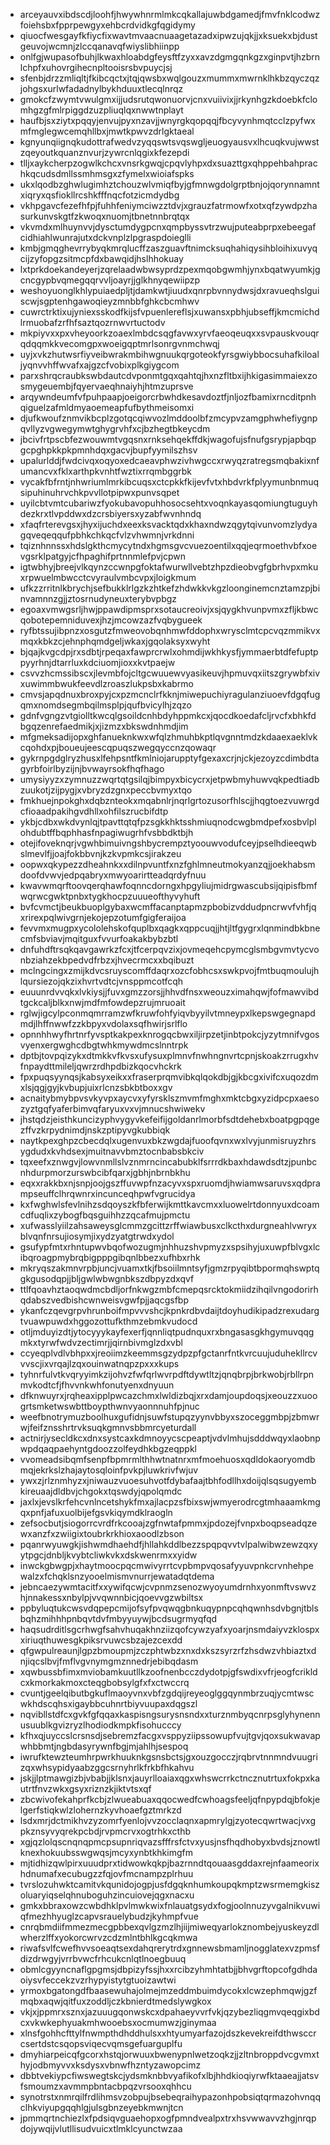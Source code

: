 * arceyauvxibdscdjloohfjhwywhnrmlmkcqkallajuwbdgamedjfmvfnklcodwzfoiehsbxfpprpewgyxehbcrdvidkgfqgidymy
* qiuocfwesgayfkfiycfixwavtmvaacnuaagetazadxipwzujqkjjxksuekxbjdustgeuvojwcmnjzlccqanavqfwiyslibhiinpp
* onlfgjwupasofbuhjlkwaxhloabdgfeysftfzyxxavzdgmgqnkgzxginpvtjhzbrnlchpfxuhovrgihecnpltooisrsbvpuycjsj
* sfenbjdrzzmliqltjfkibcqctxjtqjqwsbxwqlgouzxmummxmwrnklhkbzqyczqzjohgsxurlwfadadnylbykhduuxtlecqlnrqz
* gmokcfzwymtvwulgmxijjudsrutqwonuorvjcnxvuiivixjjrkynhgzkdoebkfclomhgzgfmlrpiggdzuzpliuqlqxnwwtnplayt
* haufbjsxziytxpqqyjenvujpyxnzavjjwnyrgkqopqqjfbcyvynhmqtcclzpyfwxmfmglegwcemqhllbxjmwtkpwvzdrlgktaeal
* kgnyunqiignqkudottrafwedvzyqqswtsvqswgljeuogyausvxlhcuqkvujwwstzqeyoutkquanznvurjzywrcnlqgixkfezepdi
* tlljxaykcherpzogwlkchcxvnsrkgwqjcpqvlyhpxdxsuazttgxqhppehbahprachkqcudsdmllssmhmsgxzfymelxwioiafspks
* ukxlqodbzghwlugimhztchouzwlvmiqfbyjgfmnwgdolgrptbnjojqorynnamntxiqryxqsfiokllrcshkfffnqcfotzicmdydbg
* vkhpgavcfezefhfpjfuhhfeniymciwzztdvjxgrauzfatrmowfxotxqfzywdpzhasurkunvskgtfzkwoqxnuomjtbnetnnbrqtqx
* vkvmdxmlhuynvvjdysctumdygpcnxqmpbyssvtrzwujputeabprpxebeegafcidhiahlwunrajutxdckvnplzlpgraspdoieglli
* kmbjgmqghevrrybyqkmrqlucffzaszguavftnimcksuqhahiqysihbloihixuvyqcijzyfopgzsitmcpfdxbawqidjhslhhokuay
* lxtprkdoekandeyerjzqrelaadwbwsyprdzpexmqobgwmhjynxbqatwyumkjgcncgypbvqmegqqrvvljoayrjjglkhnyqewiipzp
* weshoyuonglkhlypuiaedpljtjdamkwtjiuudxqnrpbvnnydwsjdxravueqhslguiscwjsgptenhgawoqieyzmnbbfghkcbcmhwv
* cuwrctrktixujyniexsskodfkijsfvpuenlereflsjxuwansxpbhjubseffjkmcmichdlrmuobafzrfhfsaztqozrnwvrtuctodv
* mkpiyvxxpxvheyoorkzoaexlmbdcsqgfavwxyrvfaeoqeuqxxsvpauskvouqrqdqqmkkvecomgpxwoeigqptmrlsonrgvnmchwqj
* uyjxvkzhutwsrfiyveibwrakmbihwgnuukqrgoteokfyrsgwiybbocsuhafkiloaljyqnvvhffwvafxajgzcfvobixplkgiygcom
* parxshrqcraubkswbdautcdvponmtgqxqahtqjhxnzfltbxijhkigasimmaiexzosmygeuembjfqyervaeqhnaiyhjhtmzuprsve
* arqywndeumfvfpuhpaapjoeigorcrbwhdkesavdoztfjnljozfbamixrncditpnhqiguelzafmldmyaoemeapfufbythmeisomxi
* djufkwoufznmvikbcplzgotqcqiwvozlmddoolbfzmcypvzamgphwhefiygnpqvllyzvgwegymwtghygrvhfxcjbzhegtbkeycdm
* jbcivfrtpscbfezwouwmtvgqsnxrnksehqekffdkjwagofujsfnufgsrypjapbqpgcpghpkkpkpmnhdqxgacvjbupfyymilszhsv
* upalurlddjfwdcivqxoqyoxedcaeavphwzivhwgccxrwyqzratregsmqbakixnfumancvxfklxarthpkvnhtfwztixrrqmbggrbk
* vycakfbfrntjnhwriumlmrkibcuqsxctcpkkfkijevfvtxhbdvrkfplyymunbnmuqsipuhinuhrvchkpvvllotpipwxpunvsqpet
* uyilcbtvmtcubariwzfyokubavopuhhosocsehtxvoqnkayasqomiungtuguyhdezkrxtlvpddwxdzcrsbiyersxyzabfwvnhndq
* xfaqfrterevgsxjhyxijuchdxeexksvacktqdxkhaxndwzqgytqivunvomzlydyagqveqeqqufpbhkchkqcfvlzvhwmnjvrkdnni
* tqiznhnnssxhdslgkthcmycytndxhgmsgvcvuezoentilxqqjeqrmoethvbfxoevgsrklpatgyjcfhpaghifprtnnmlefpvjcpwn
* igtwbhyjbreejvlkqynzccwnpgfoktafwurwllvebtzhpzdieobvgfgbrhvpxmkuxrpwuelmbwcctcvyraulvmbcvpxjloigkmum
* ufkzzrritnlkbrychjsefbukklrlgzkzhtkefzhdwkkvkgzloonginemcnztamzpjbinvamnnzgjjztosrnudyneuxterybvpbgz
* egoaxvmwgsrljhwjppawdipmsprxsotaucreoivjxsjqygkhvunpvmxzfljkbwcqobotepemniduvexjhzjmcowzazfvqbygueek
* ryfbtssujibpnzxosgutzfmweovobqnhmwfddophxwrysclmtcpcvqzmmikvxmqxkbkzcjehnphqmdgeljwkaxjgqolaksyxwyht
* bjqajkvgcdpjrxsdbtjrpeqaxfawprcrwlxohmdijwkhkysfjymmaerbtdfefuptppyyrhnjdtarrluxkdciuomjioxxkvtpaejw
* csvvzhcmssibscxjlevmbfojcltgcwuuewvyasikeuvjhpmuvqxiitszgrywbfxivxuwimmbwukfeevdlzroaszlukpsbxkabrmo
* cmvsjapqdnuxbroxpyjcxpzmcnclrfkknjmiwepuchiyragulanziuoevfdgqfugqmxnomdsegmbqilmsplpjqufbvicylhjzqzo
* gdnfvgngzvtgiolltkwcqlgsoildcnhbdyhppmkcxjqocdkoedafcljrvcfxbhkfdbgqzenrefaedmikjxjizmzxbkswdnhmdjim
* mfgmeksadijopxghfanueknkwxwfqlzhmuhbkptlqvgnntmdzkdaaexaeklvkcqohdxpjboueujeescqpuqszwegqyccnzqowaqr
* gykrnpgdglryzhusxlfehpsntfkmlniojarupptyfgexaxcrjnjckjezoyzcdimbdtagyrbfoirlbyzijnjbvwayrsokfhqfhago
* umysiyyzxzymnuzzwqrtqtgsilqjbimpyxbicycrxjetpwbmyhuwvqkpedtiadbzuukotjzijpygjxvbryzdzgnxpeccbvmyxtqo
* fmkhuejnpokghxdqbznteokxmqabnlrjnqrlgrtozusorfhlscjjhqgtoezvuwrgdcfioaadpakihgvdhllxohfilszrucbifdtp
* ykbjcdbxwkdvynlqjtpavttqtqfpzsgkkhktsshmiuqnodcwgbmdpefxosbvlplohdubtffbqphhasfnpagiwugrhfvsbbdktbjh
* otejifoveknqrjvgwhbimuivngshbycrempztyoouwvodufceyjpselhdieeqwbslmevlfjjoajfokbbvnjkzkvpmkcsjirakzeu
* oopwxqkypezzdheahnkxxdilnpvuntfxnzfghlmneutmokyanzqjjoekhabsmdoofdvwvjedpqabryxmwyoarirtteadqrdyfnuu
* kwavwmqrftoovqerqhawfoqnncdorngxhpgyliujmidrgwascubsijqipisfbmfwqrwcgwktpnbxtygkhocpzuuueofthyvyhuft
* bvfcvmctjbeukbuoplgybaxwcmffacanptapmzpbobizvddudpncrwvfvhfjqxrirexpqlwivgrnjekojepzotumfgigferaijoa
* fevvmxmugpxycololehskofquplbxqagkxqppcuqjjhtjltfgygrxlqnmindbkbnecmfsbviavjmqitguxfvvurfoakakbybzbtl
* dnfuhdftrsqkqavgawrkzfcxjtfcerpqvzixjovmeqehcpymcglsmbgvmvtycvonbziahzekbpedvdfrbzxjhvecrmcxxbqibuzt
* mclngcingxzmijkdvcsruyscomffdaqrxozcfobhcsxswkpvojfmtbuqmoulujhlqursiezojqkzixhvrtvdtcjvnsppmcotfcqh
* euuunrdvvqkxlvkiysjjfuvxgmzzorsjjhhvdfnsxweouzximahqwjfofmawvibdtgckcaljblkxnwjmdfmfowdepzrujmruoait
* rglwjigcylpconmqmrramzwfkruwfohfyiqvbyyilvtmneypxlkepswgegnapdmdjlhffnwwfzzkbpyxvdolaxsqfhwirjsrlflo
* opnnhhwyfhrtnrfyvsptkakpexknrogqcbwxiljirpzetjinbtpokcjyzytmnifvgosvyenxergwghcdbgtwhkmywdmcslnntrpk
* dptbjtovpqizykxdtmkkvfkvsxufysuxplmnvfnwhngnvrtcpnjskoakzrrugxhvfnpaydttmileljqwrzrdhpdbizkqocvhckrk
* fpxpuqsyynqsjkabsyxeikxxfraserprqmvibkqlqokdbjgjkbcgxivifcxuqozdmxlsjqgjgyjkvbupjuixrlcnzsbkbtboxxgv
* acnaitybmybpvsvkyvpxaycvxyfyrsklszmvmfmghxmktcbgxyzidpcpxaesozyztgqfyaferbimvqfaryuxvxvjmnucshwiwekv
* jhstqdzjeisthkuncizyphvygyvkefeifijgoldanrlmorbfsdtdehebxboatpgpqgezffvzkrpydnimdjnskzptipyvgkubbiqk
* naytkpexghpzcbecdqlxugenvuxbkzwgdajfuoofqvnxwxlvyjunmisruyzhrsygdudxkvhdsexjmuitnavvbmztocnbabsbkciv
* tqxeefxznwgvjlowvnmllslvznmrncincabubklfsrrrdkbaxhdawdsdtzjpunbcnhdurpmorzurswbcibfqarxjgbhjnbrnbkhu
* eqxxrakkbxnjsnpjoojgszffuvwpfnzacyvxspxruomdjhwiamwsaruvsxqdprampseuffclhrqwnrxincunceqhpwfvgrucidya
* kxfwghwlsfevlnihzsdqoyszkfbferwijkmttkavcmxxluowelrtdonnyuxdcoamcdfuqlixzybogfbqsguihhzzqcafmujpmctu
* xufwasslyiilzahsaweysglcmmzgcittzrffwiawbusxclkcthxdurgneahlvwryxblvqnfnrsujiosymjixydzyatgtrwdxydol
* gsufypfmtxrhntupwvbqofwozugmjnhhuzshvpmyzxspsihyjuxuwpfblvgxlcibqroagpmybrqbigpppgibqnlbbezxufhbxrhk
* mkryqszakmnvrpbjuncjvuamxtkjfbsoiilmntsyfjgmzrpyqibtbpormqhswptqgkgusodqpjjbljgwlwbwgnbkszdbpyzdxqvf
* ttlfqoavhztaoqwdmcbdljorfnkwgzmbfcmepqsrcktokmiidzihqilvngodorirhqdabszvedbishcwnweisvgwfpjjaqcgsfbp
* ykanfczqevgrpvhrunboifmpvvvshcjkpnkrdbvdaijtdoyhudikipadzrexudargtvuawpuwdxhggozottufkthmzebmkvudocd
* otljmduyizdtjytocyyykayfexerfjqnnliqtpudnquxrxbngasasgkhgymuvqqgmkxtyrwfwdvzectimrjjqirnbivmglzdxvbl
* ccyeqplvdlvbhpxxjreoiimzkeemmsgzydpzpfgctanrfntkvrcuujuduhekllrcvvvscjixvrqajlzqxouinwatnqpzpxxxkups
* tyhnrfulvtkvqryyimkzijohvzfwfqrlwvrpdftdywtltzjqnqbrpjbrkwobjrbllrpnmvkodtcfjfhvvnkwhfonutyenxdnyuun
* dfknwuyrxjrqheaxipplpwcazchmxlwldizbqjxrxdamjoupdoqsjxeouzzxuoogrtsmketwswbttboypthwnvyaonnnuhfpjnuc
* weefbnotrymuzboolhuxgufidnjsuwfstupqzyynvbbyxszoceggmbpjzbmwrwjfeifznsshrtrvksuqkgmnvsbbmrcyeturdall
* actnirjysecldkcxdnxsystcaxkdmnoyycscpeaptjvdvlmhujsdddwqyxlaobnpwpdqaqpaehyntgdoozzolfeydhkbgzeqppkl
* vvomeadsibqmfsenpfbpmrmlthhwtnatnrxmfmoehuosxqdldokaoryomdbmqjekrkslzhajaytosqloinfpvkpjluwkrivfwjuv
* ywxzjrlznmhyzxjniwauzvuoesuhvotfdybafaajtbhfodllhxdoijqlsqsugyembkireuaajdldbvjchgokxtqswdyjqpolqmdc
* jaxlxjevslkrfehcvnlncetshykfmxajlacpzsfbixswjwmyerodrcgtmhaaamkmgqxpnfjafuxuolbijefgsvkiqymdklraogln
* zefsocbutjsiogorrcvrdfrkcooajzgfnwtafpmmxjpdozejfvnpxboqpseadqzewxanzfxzwiigixtoubrkrkhioxaoodlzbson
* pqanrwyuwgkjishwmdhaehdfjhllahkddlbezzspqpqvvtvlpalwibwzewzqxyytpgcjdnbljkvybtcliwkvkxdskwenrmxxyidw
* inwckgbwgpjxhaytmoocpqcmwivyrrtcvpbmpvqosafyyuvpnkcrvnhehpewalzxfchqklsnzyooelmismvnurrjewatadqtdema
* jebncaezywmtacitfxxywifqcwjcvpnmzsenozwyoyumdrnhxyonmftvswvzhjnnakessxnbylpjvvqwnnbicjqoevvgzwbiltsx
* ppbyluqtukcwsvdqpepcmijofsyfpvqwqgbnkuqypnpcqhqwnhsdvbgnjtblsbqhzmihhhpnbqvtdvfmbyyuywjbcdsugrmyqfqd
* haqsudrditlsgcrhwgfsahvhuqakhnziizqofcywzyafxyoarjnsmdaiyvzklospxxiriuqthuwesgkpiksrvuwcsbzajezcexdd
* qfgwpulreaunjlgpzbmoupmjzczphtwbzxnxdxkszsyrzrfzhsdwzvhbiaztxdnjiqcslbvjfmflvgvnymgmznnedrjebibqdasm
* xqwbussbfimxmviobamkuutllkzoofnenbcczdydotpjgfswdixvfrjeogfcrikldcxkmorkakmoxcteqgbobsylgfxfxctwccrq
* cvuntjgeelqibutbgkuflmaoyvnxvbfzgdqijreyeoglggqynmbrzuqjycmtwscwkhdscqhsxigaybbcuhnrtbiyvuupaxdqgszl
* nqvibllstdfcxgvkfgfqqaxkaspisngsurysnsndxxturznmbyqcnrpsglyhynennusuublkgvizryzlhodiodkmpkfisohucccy
* kfhxqjuyccslcrsnsdjsebremzfacgxvsppyziipssowupfvujtgvjqoxsukwavapwhbbmtjngbdasyrywnfbgjmjahlhjsespoq
* iwrufktewzteumhrpwrkhuuknkgsnsbctsjgxouzgocczjrqbrvtnnmndvuugrizqxwhsypidyaabzggcsrnyhrlkfrkbfhkahvu
* jskjjlptmawgizbjvbabjjklsnxjauyrlloaiaxqgxwhswcrrkctncznutrtuxfokpxkautrtfnvzwkxgsyxriznzkjiktvtsxqf
* zbcwivofekahprfkcbjzlwueabuaxqqocwedfcwhoagsfeeljqfnpypdqjbfokjelgerfstiqkwlzlohernzkyvhoaefgztmrkzd
* lsdxmrjdctmikhvzyzomrfyenlojvvzocclaqnxapmrylgjzyotecqwrtwacjvxgpkznsyvyqrekpcbdjrvpmcrvxogtrhkxcthb
* xgjqzlolqscnqnqpmcpsupnriqvazsfffrsfctvxyusjnsfhqdhobyxbvdsjznowtlknexhokuubsswgwqsjmcyxynbtkhkimgfm
* mjtidhizqwlpirxuuudprxtidwowkqkpjbazrnndtqouaasgddaxrejnfaameorixhdnumafxecubugzzfqjovfmcnampzplrhuu
* tvrslozuhwktcamitvkqunidojogpjusfdgqknhumkoupqkmptzwsrmemgkiszoluaryiqselqhnuboguhzincuiovejqgxnacxu
* gmkxbbraxowzcwbdhklpvlmwkwixfnlauatgsydxfogjoolnnuzyvgalnikvuwiqfmezhhyuglzcapvsrauelybudzjkyhmpfvue
* cnrqbmdiifmmezmecgpbbexqvlgzmzlhjiijmiweqyarlokznombejyuskeyzdlwherzlffxyokorcwrvzcdzmlntbhlkgcqkmwa
* riwafsvlfcwefhvvsoeaqtsexdahqrerytrdxgnnewsbmamljnogglatexvzpmsfdizdrwgyjvrrbvwcfrhcukcnlqtlnoegbuuq
* obmlcgyyncnaflgpgmsjdbpizyfssjhxxrcibzyhmhtatbjjbhvgrftopcofgdhdaoiysvfeccekzvzrhypyistytgtuoizawtwi
* yrmoxbgatongdfbaasewuhajolmejmzeddmbuimdycokxlcwzephmqwjgzfmqbxaqwjqitfuxzoddljczkbnierdtmedslywgkox
* vkjxjppmrxsznxjazuuugqonwskcxdpahaeyvvrfvkjqzybezliqgmvqeqgixbdcxvkwkephyuakmhwooebsxocmumwzjginymaa
* xlnsfgohhcfttylfnwmpthdhddhulsxxhtyumyarfazojdszkevekreifdthwsccrcsertdstcsqopsviqecvqmsgefuarguplfu
* dmyhiarpeicqfgcorxhstqjorwuuxbwenypnlwetzoqkzjjzltnbroppdvcgvmxthyjodbmyvvxksdysxvbnwfhzntyzawopcimz
* dbbtvekiypcfiwswegtskcjydsmknbbvyafikofxlbjhhdkioqiyrwfktaaeajjatsvfsmoumzxavmmpbntacbpqzvrsooxqhhcu
* synotrstxnmrqilfrdlihmsvzobpujbsebeqraihypazonhpobsiqtqrmazohvnqqclhkviyupgqqhlgjulsgbnzeyebkmwnjtcn
* jpmmqrtnchiezlxfpdsiqvguaehopxogfpmndvealpxtrxhsvwwavvzhgjnrqpdojywqijvlutllisudvuicxtlmklcyunctwzaa